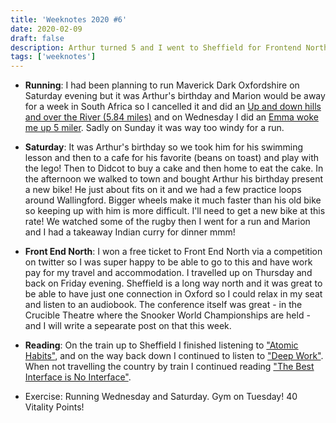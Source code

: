 ```yaml
---
title: 'Weeknotes 2020 #6'
date: 2020-02-09
draft: false
description: Arthur turned 5 and I went to Sheffield for Frontend North Conference.
tags: ['weeknotes']
---
```


- **Running**: I had been planning to run Maverick Dark Oxfordshire on Saturday evening but it was Arthur's birthday and Marion would be away for a week in South Africa so I cancelled it and did an [Up and down hills and over the River (5.84 miles)](https://www.strava.com/activities/3083408469) and on Wednesday I did an [Emma woke me up 5 miler](https://www.strava.com/activities/3072990401). Sadly on Sunday it was way too windy for a run.

- **Saturday**: It was Arthur's birthday so we took him for his swimming lesson and then to a cafe for his favorite (beans on toast) and play with the lego! Then to Didcot to buy a cake and then home to eat the cake. In the afternoon we walked to town and bought Arthur his birthday present a new bike! He just about fits on it and we had a few practice loops around Wallingford. Bigger wheels make it much faster than his old bike so keeping up with him is more difficult. I'll need to get a new bike at this rate! We watched some of the rugby then I went for a run and Marion and I had a takeaway Indian curry for dinner mmm!

- **Front End North**: I won a free ticket to Front End North via a competition on twitter so I was super happy to be able to go to this and have work pay for my travel and accommodation. I travelled up on Thursday and back on Friday evening. Sheffield is a long way north and it was great to be able to have just one connection in Oxford so I could relax in my seat and listen to an audiobook. The conference itself was great - in the Crucible Theatre where the Snooker World Championships are held - and I will write a sepearate post on that this week.

- **Reading**: On the train up to Sheffield I finished listening to ["Atomic Habits"](https://jamesclear.com/atomic-habits), and on the way back down I continued to listen to ["Deep Work"](https://www.calnewport.com/books/deep-work/). When not travelling the country by train I continued reading ["The Best Interface is No Interface"](http://www.nointerface.com/book/).

- Exercise: Running Wednesday and Saturday. Gym on Tuesday! 40 Vitality Points!

